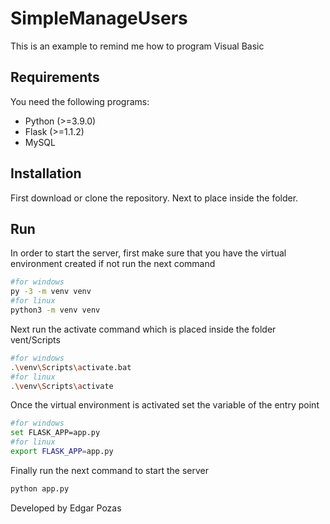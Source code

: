 # SimpleManageUsers

This is an example to remind me how to program Visual Basic 

## Requirements

You need the following programs:
* Python (>=3.9.0)
* Flask (>=1.1.2)
* MySQL

## Installation

First download or clone the repository. Next to place inside the folder.

## Run

In order to start the server, first make sure that you have the virtual environment created if not run the next command

```bash
#for windows
py -3 -m venv venv
#for linux
python3 -m venv venv
```

Next run the activate command which is placed inside the folder vent/Scripts

```bash
#for windows
.\venv\Scripts\activate.bat
#for linux
.\venv\Scripts\activate
```

Once the virtual environment is activated set the variable of the entry point
```bash
#for windows
set FLASK_APP=app.py
#for linux
export FLASK_APP=app.py
```

Finally run the next command to start the server
```bash
python app.py
```

Developed by Edgar Pozas
